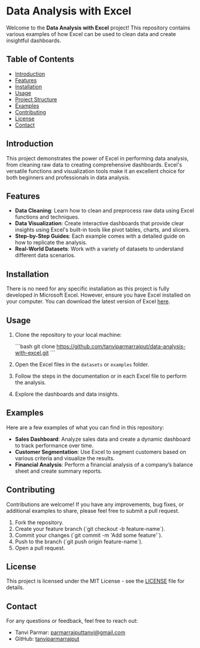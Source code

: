 
# Data Analysis with Excel

Welcome to the **Data Analysis with Excel** project! This repository contains various examples of how Excel can be used to clean data and create insightful dashboards.

## Table of Contents

- [Introduction](#introduction)
- [Features](#features)
- [Installation](#installation)
- [Usage](#usage)
- [Project Structure](#project-structure)
- [Examples](#examples)
- [Contributing](#contributing)
- [License](#license)
- [Contact](#contact)

## Introduction

This project demonstrates the power of Excel in performing data analysis, from cleaning raw data to creating comprehensive dashboards. Excel's versatile functions and visualization tools make it an excellent choice for both beginners and professionals in data analysis.

## Features

- **Data Cleaning**: Learn how to clean and preprocess raw data using Excel functions and techniques.
- **Data Visualization**: Create interactive dashboards that provide clear insights using Excel's built-in tools like pivot tables, charts, and slicers.
- **Step-by-Step Guides**: Each example comes with a detailed guide on how to replicate the analysis.
- **Real-World Datasets**: Work with a variety of datasets to understand different data scenarios.

## Installation

There is no need for any specific installation as this project is fully developed in Microsoft Excel. However, ensure you have Excel installed on your computer. You can download the latest version of Excel [here](https://www.microsoft.com/en-us/microsoft-365/excel).

## Usage

1. Clone the repository to your local machine:

   \`\`\`bash
   git clone https://github.com/tanviparmarrajput/data-analysis-with-excel.git
   \`\`\`

2. Open the Excel files in the `datasets` or `examples` folder.

3. Follow the steps in the documentation or in each Excel file to perform the analysis.

4. Explore the dashboards and data insights.


## Examples

Here are a few examples of what you can find in this repository:

- **Sales Dashboard**: Analyze sales data and create a dynamic dashboard to track performance over time.
- **Customer Segmentation**: Use Excel to segment customers based on various criteria and visualize the results.
- **Financial Analysis**: Perform a financial analysis of a company’s balance sheet and create summary reports.

## Contributing

Contributions are welcome! If you have any improvements, bug fixes, or additional examples to share, please feel free to submit a pull request.

1. Fork the repository.
2. Create your feature branch (\`git checkout -b feature-name\`).
3. Commit your changes (\`git commit -m 'Add some feature'\`).
4. Push to the branch (\`git push origin feature-name\`).
5. Open a pull request.

## License

This project is licensed under the MIT License - see the [LICENSE](LICENSE) file for details.

## Contact

For any questions or feedback, feel free to reach out:

- Tanvi Parmar: parmarrajputtanvi@gmail.com
- GitHub: [tanviparmarrajput](https://github.com/tanviparmarrajput)
